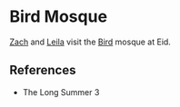 # Bird Mosque
[Zach](Person/Zach.md) and [Leila](Person/Leila.md) visit the [Bird](Bird) mosque at Eid.

## References
- The Long Summer 3
